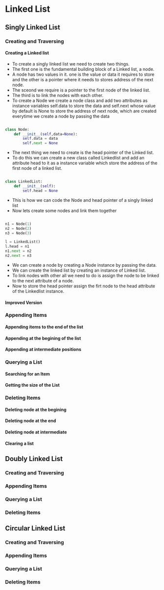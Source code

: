 # Linked List

## Singly Linked List 

### Creating and Traversing 
#### Creating a Linked list
- To create a singly linked list we need to create two things. 
- The first one is the fundamental building block of a Linked list, a node. 
- A node has two values in it. one is the value or data it requires to store and the other is a pointer where it needs to stores address of the next node. 
- The sceond we require is a pointer to the first node of the linked list. 
- The third is to link the nodes with each other. 
- To create a Node we create a node class and add two attributes as instance variables self.data to store the data and self.next whose value by default is None to store the address of next node, which are created everytime we create a node by passing the data

```python

class Node:
    def __init__(self,data=None):
        self.data = data
        self.next = None

```
- The next thing we need to create is the head pointer of the Linked list. 
- To do this we can create a new class called Linkedlist and add an attribute head to it as a instance variable which store the address of the first node of a linked list. 

```python 

class LinkedList:
    def __init__(self):
        self.head = None 

```
- This is how we can code the Node and head pointer of a singly linked list 
- Now lets create some nodes and link them together

```python 

n1 = Node(1)
n2 = Node(2)
n3 = Node(3)

l = LinkedList()
l.head = n1
n1.next = n2
n2.next = n3 

```
- We can create a node by creating a Node instance by passing the data. 
- We can create the linked list by creating an instance of Linked list. 
- To link nodes with other all we need to do is assign the node to be linked to the next attribute of a node. 
- Now to store the head pointer assign the firt node to the head attribute of the Linkedlist instance.



#### Improved Version 

### Appending Items
#### Appending items to the end of the list
#### Appending at the begining of the list
#### Appending at intermediate positions

### Querying a List 
#### Searching for an Item
#### Getting the size of the List

### Deleting Items
#### Deleting node at the begining 
#### Deleting node at the end 
#### Deleting node at intermediate 
#### Clearing a list


## Doubly Linked List 
### Creating and Traversing
### Appending Items 
### Querying a List 
### Deleting Items


## Circular Linked List 
### Creating and Traversing
### Appending Items 
### Querying a List 
### Deleting Items